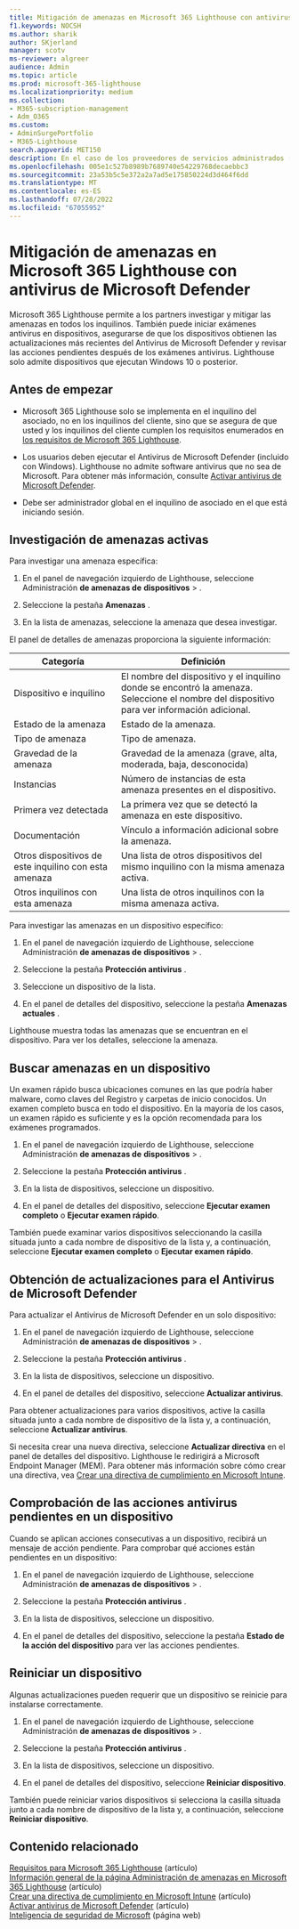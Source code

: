 ```yaml
---
title: Mitigación de amenazas en Microsoft 365 Lighthouse con antivirus de Microsoft Defender
f1.keywords: NOCSH
ms.author: sharik
author: SKjerland
manager: scotv
ms-reviewer: algreer
audience: Admin
ms.topic: article
ms.prod: microsoft-365-lighthouse
ms.localizationpriority: medium
ms.collection:
- M365-subscription-management
- Adm_O365
ms.custom:
- AdminSurgePortfolio
- M365-Lighthouse
search.appverid: MET150
description: En el caso de los proveedores de servicios administrados (MSP) que usan Microsoft 365 Lighthouse, obtenga información sobre la mitigación de amenazas con el Antivirus de Microsoft Defender.
ms.openlocfilehash: 005e1c527b8989b7689740e54229768decaebbc3
ms.sourcegitcommit: 23a53b5c5e372a2a7ad5e175850224d3d464f6dd
ms.translationtype: MT
ms.contentlocale: es-ES
ms.lasthandoff: 07/28/2022
ms.locfileid: "67055952"
---
```

# <a name="mitigate-threats-in-microsoft-365-lighthouse-with-microsoft-defender-antivirus"></a>Mitigación de amenazas en Microsoft 365 Lighthouse con antivirus de Microsoft Defender

Microsoft 365 Lighthouse permite a los partners investigar y mitigar las amenazas en todos los inquilinos. También puede iniciar exámenes antivirus en dispositivos, asegurarse de que los dispositivos obtienen las actualizaciones más recientes del Antivirus de Microsoft Defender y revisar las acciones pendientes después de los exámenes antivirus. Lighthouse solo admite dispositivos que ejecutan Windows 10 o posterior.

## <a name="before-you-begin"></a>Antes de empezar

- Microsoft 365 Lighthouse solo se implementa en el inquilino del asociado, no en los inquilinos del cliente, sino que se asegura de que usted y los inquilinos del cliente cumplen los requisitos enumerados en [los requisitos de Microsoft 365 Lighthouse](m365-lighthouse-requirements.md).

- Los usuarios deben ejecutar el Antivirus de Microsoft Defender (incluido con Windows). Lighthouse no admite software antivirus que no sea de Microsoft. Para obtener más información, consulte [Activar antivirus de Microsoft Defender](/mem/intune/user-help/turn-on-defender-windows).

- Debe ser administrador global en el inquilino de asociado en el que está iniciando sesión.

## <a name="investigate-active-threats"></a>Investigación de amenazas activas

Para investigar una amenaza específica:

1. En el panel de navegación izquierdo de Lighthouse, seleccione Administración **de amenazas de** **dispositivos** > .

2. Seleccione la pestaña **Amenazas** .

3. En la lista de amenazas, seleccione la amenaza que desea investigar.

El panel de detalles de amenazas proporciona la siguiente información:

| Categoría                                      | Definición                                                                                                   |
|-----------------------------------------------|--------------------------------------------------------------------------------------------------------------|
| Dispositivo e inquilino                             | El nombre del dispositivo y el inquilino donde se encontró la amenaza. Seleccione el nombre del dispositivo para ver información adicional. |
| Estado de la amenaza                                 | Estado de la amenaza.                                                                                    |
| Tipo de amenaza                                   | Tipo de amenaza.                                                                                              |
| Gravedad de la amenaza                               | Gravedad de la amenaza (grave, alta, moderada, baja, desconocida)                                                    |
| Instancias                                     | Número de instancias de esta amenaza presentes en el dispositivo.                                                    |
| Primera vez detectada                                | La primera vez que se detectó la amenaza en este dispositivo.                                                           |
| Documentación                                 | Vínculo a información adicional sobre la amenaza.                                                             |
| Otros dispositivos de este inquilino con esta amenaza | Una lista de otros dispositivos del mismo inquilino con la misma amenaza activa.                                      |
| Otros inquilinos con esta amenaza                | Una lista de otros inquilinos con la misma amenaza activa.                                                         |

Para investigar las amenazas en un dispositivo específico:

1. En el panel de navegación izquierdo de Lighthouse, seleccione Administración **de amenazas de** **dispositivos** > .

2. Seleccione la pestaña **Protección antivirus** .

3. Seleccione un dispositivo de la lista.

4. En el panel de detalles del dispositivo, seleccione la pestaña **Amenazas actuales** .

Lighthouse muestra todas las amenazas que se encuentran en el dispositivo. Para ver los detalles, seleccione la amenaza.

## <a name="scan-for-threats-on-a-device"></a>Buscar amenazas en un dispositivo

Un examen rápido busca ubicaciones comunes en las que podría haber malware, como claves del Registro y carpetas de inicio conocidos. Un examen completo busca en todo el dispositivo. En la mayoría de los casos, un examen rápido es suficiente y es la opción recomendada para los exámenes programados.

1. En el panel de navegación izquierdo de Lighthouse, seleccione Administración **de amenazas de** **dispositivos** > .

2. Seleccione la pestaña **Protección antivirus** .

3. En la lista de dispositivos, seleccione un dispositivo.

4. En el panel de detalles del dispositivo, seleccione **Ejecutar examen completo** o **Ejecutar examen rápido**.

También puede examinar varios dispositivos seleccionando la casilla situada junto a cada nombre de dispositivo de la lista y, a continuación, seleccione **Ejecutar examen completo** o **Ejecutar examen rápido**.

## <a name="get-updates-for-microsoft-defender-antivirus"></a>Obtención de actualizaciones para el Antivirus de Microsoft Defender

Para actualizar el Antivirus de Microsoft Defender en un solo dispositivo:

1. En el panel de navegación izquierdo de Lighthouse, seleccione Administración **de amenazas de** **dispositivos** > .

2. Seleccione la pestaña **Protección antivirus** .

3. En la lista de dispositivos, seleccione un dispositivo.

4. En el panel de detalles del dispositivo, seleccione **Actualizar antivirus**.

Para obtener actualizaciones para varios dispositivos, active la casilla situada junto a cada nombre de dispositivo de la lista y, a continuación, seleccione **Actualizar antivirus**.

Si necesita crear una nueva directiva, seleccione **Actualizar directiva** en el panel de detalles del dispositivo. Lighthouse le redirigirá a Microsoft Endpoint Manager (MEM). Para obtener más información sobre cómo crear una directiva, vea [Crear una directiva de cumplimiento en Microsoft Intune](/mem/intune/protect/create-compliance-policy).

## <a name="check-pending-antivirus-actions-on-a-device"></a>Comprobación de las acciones antivirus pendientes en un dispositivo

Cuando se aplican acciones consecutivas a un dispositivo, recibirá un mensaje de acción pendiente. Para comprobar qué acciones están pendientes en un dispositivo:

1. En el panel de navegación izquierdo de Lighthouse, seleccione Administración **de amenazas de** **dispositivos** > .

2. Seleccione la pestaña **Protección antivirus** .

3. En la lista de dispositivos, seleccione un dispositivo.

4. En el panel de detalles del dispositivo, seleccione la pestaña **Estado de la acción del dispositivo** para ver las acciones pendientes.

## <a name="restart-a-device"></a>Reiniciar un dispositivo

Algunas actualizaciones pueden requerir que un dispositivo se reinicie para instalarse correctamente.

1. En el panel de navegación izquierdo de Lighthouse, seleccione Administración **de amenazas de** **dispositivos** > .

2. Seleccione la pestaña **Protección antivirus** .

3. En la lista de dispositivos, seleccione un dispositivo.

4. En el panel de detalles del dispositivo, seleccione **Reiniciar dispositivo**.

También puede reiniciar varios dispositivos si selecciona la casilla situada junto a cada nombre de dispositivo de la lista y, a continuación, seleccione **Reiniciar dispositivo**.

## <a name="related-content"></a>Contenido relacionado

[Requisitos para Microsoft 365 Lighthouse](m365-lighthouse-requirements.md) (artículo)\
[Información general de la página Administración de amenazas en Microsoft 365 Lighthouse](m365-lighthouse-threat-management-page-overview.md) (artículo)\
[Crear una directiva de cumplimiento en Microsoft Intune](/mem/intune/protect/create-compliance-policy) (artículo)\
[Activar antivirus de Microsoft Defender](/mem/intune/user-help/turn-on-defender-windows) (artículo)\
[Inteligencia de seguridad de Microsoft](https://www.microsoft.com/wdsi/threats) (página web)
